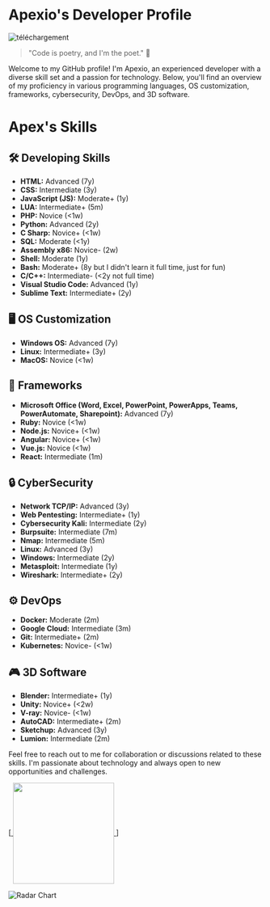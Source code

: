 # Apexio's Developer Profile

![téléchargement](https://github.com/AnonymousApexio/AnonymousApexio/assets/149327582/7b113165-f541-404c-9211-bd3a5929478b)

> "Code is poetry, and I'm the poet." 🚀

Welcome to my GitHub profile! I'm Apexio, an experienced developer with a diverse skill set and a passion for technology. Below, you'll find an overview of my proficiency in various programming languages, OS customization, frameworks, cybersecurity, DevOps, and 3D software.
# Apex's Skills

## 🛠 Developing Skills
- **HTML:** Advanced (7y)
- **CSS:** Intermediate (3y)
- **JavaScript (JS):** Moderate+ (1y)
- **LUA:** Intermediate+ (5m)
- **PHP:** Novice (<1w)
- **Python:** Advanced (2y)
- **C Sharp:** Novice+ (<1w)
- **SQL:** Moderate (<1y)
- **Assembly x86:** Novice- (2w)
- **Shell:** Moderate (1y)
- **Bash:** Moderate+ (8y but I didn't learn it full time, just for fun)
- **C/C++:** Intermediate- (<2y not full time)
- **Visual Studio Code:** Advanced (1y)
- **Sublime Text:** Intermediate+ (2y)

## 🖥 OS Customization
- **Windows OS:** Advanced (7y)
- **Linux:** Intermediate+ (3y)
- **MacOS:** Novice (<1w)

## 🚀 Frameworks
- **Microsoft Office (Word, Excel, PowerPoint, PowerApps, Teams, PowerAutomate, Sharepoint):** Advanced (7y)
- **Ruby:** Novice (<1w)
- **Node.js:** Novice+ (<1w)
- **Angular:** Novice+ (<1w)
- **Vue.js:** Novice (<1w)
- **React:** Intermediate (1m)

## 🔒 CyberSecurity
- **Network TCP/IP:** Advanced (3y)
- **Web Pentesting:** Intermediate+ (1y)
- **Cybersecurity Kali:** Intermediate (2y)
- **Burpsuite:** Intermediate (7m)
- **Nmap:** Intermediate (5m)
- **Linux:** Advanced (3y)
- **Windows:** Intermediate (2y)
- **Metasploit:** Intermediate (1y)
- **Wireshark:** Intermediate+ (2y)

## ⚙ DevOps
- **Docker:** Moderate (2m)
- **Google Cloud:** Intermediate (3m)
- **Git:** Intermediate+ (2m)
- **Kubernetes:** Novice- (<1w)

## 🎮 3D Software
- **Blender:** Intermediate+ (1y)
- **Unity:** Novice+ (<2w)
- **V-ray:** Novice- (<1w)
- **AutoCAD:** Intermediate+ (2m)
- **Sketchup:** Advanced (3y)
- **Lumion:** Intermediate (2m)

Feel free to reach out to me for collaboration or discussions related to these skills. I'm passionate about technology and always open to new opportunities and challenges.

[<a href="https://github.com/anuraghazra/convoychat">
  <img height=200 align="center" src="https://github-readme-stats.vercel.app/api/top-langs?username=AnonymousApexio&layout=compact&langs_count=8&card_width=320" />
</a>]

<img src="https://quickchart.io/chart?bkg=white&c=%7B%0A%20%20%20%20%20%20%20%20%20%20%20%20type%3A%20%27radar%27%2C%0A%20%20%20%20%20%20%20%20%20%20%20%20data%3A%20%7B%0A%20%20%20%20%20%20%20%20%20%20%20%20%20%20%20%20labels%3A%20%5B%27HTML%27%2C%20%27CSS%27%2C%20%27JavaScript%27%2C%20%27LUA%27%2C%20%27PHP%27%2C%20%27Python%27%2C%20%27SQL%27%2C%20%27Shell%27%2C%20%27Bash%27%2C%20%27C%2B%2B%2FC%27%2C%20%27Java%27%2C%20%27C%23%27%5D%2C%0A%20%20%20%20%20%20%20%20%20%20%20%20%20%20%20%20datasets%3A%20%5B%7B%0A%20%20%20%20%20%20%20%20%20%20%20%20%20%20%20%20%20%20%20%20label%3A%20%27Proficiency%27%2C%0A%20%20%20%20%20%20%20%20%20%20%20%20%20%20%20%20%20%20%20%20data%3A%20%5B60%2C%2050%2C%2045%2C%2035%2C%2045%2C%2080%2C%2050%2C%2055%2C%2060%2C%2020%2C%2010%2C%2010%5D%2C%0A%20%20%20%20%20%20%20%20%20%20%20%20%20%20%20%20%20%20%20%20borderColor%3A%20%27rgba(75%2C%20192%2C%20192%2C%201)%27%2C%0A%20%20%20%20%20%20%20%20%20%20%20%20%20%20%20%20%20%20%20%20borderWidth%3A%202%2C%0A%20%20%20%20%20%20%20%20%20%20%20%20%20%20%20%20%20%20%20%20fill%3A%20true%2C%0A%20%20%20%20%20%20%20%20%20%20%20%20%20%20%20%20%20%20%20%20backgroundColor%3A%20%27rgba(75%2C%20192%2C%20192%2C%200.2)%27%0A%20%20%20%20%20%20%20%20%20%20%20%20%20%20%20%20%7D%5D%0A%20%20%20%20%20%20%20%20%20%20%20%20%7D%2C%0A%20%20%20%20%20%20%20%20%20%20%20%20options%3A%20%7B%0A%20%20%20%20%20%20%20%20%20%20%20%20%20%20%20%20scale%3A%20%7B%0A%20%20%20%20%20%20%20%20%20%20%20%20%20%20%20%20%20%20%20%20ticks%3A%20%7B%0A%20%20%20%20%20%20%20%20%20%20%20%20%20%20%20%20%20%20%20%20%20%20%20%20beginAtZero%3A%20true%2C%0A%20%20%20%20%20%20%20%20%20%20%20%20%20%20%20%20%20%20%20%20%20%20%20%20max%3A%20100%2C%0A%20%20%20%20%20%20%20%20%20%20%20%20%20%20%20%20%20%20%20%20%7D%0A%20%20%20%20%20%20%20%20%20%20%20%20%20%20%20%20%7D%0A%20%20%20%20%20%20%20%20%20%20%20%20%7D%0A%20%20%20%20%20%20%20%20%7D" alt="Radar Chart">
